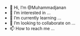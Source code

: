 - 👋 Hi, I’m @Muhammadjanan
- 👀 I’m interested in ...
- 🌱 I’m currently learning ...
- 💞️ I’m looking to collaborate on ...
- 📫 How to reach me ...

<!---
Muhammadjanan/Muhammadjanan is a ✨ special ✨ repository because its `README.md` (this file) appears on your GitHub profile.
You can click the Preview link to take a look at your changes.
--->
